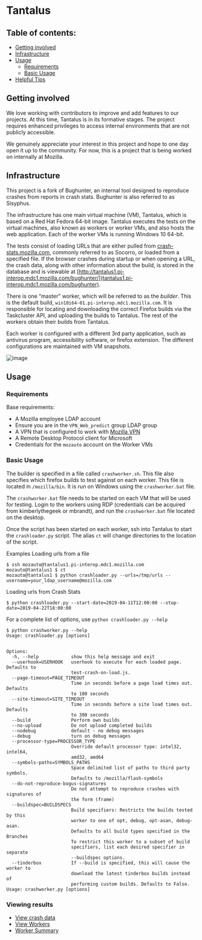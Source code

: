 # Tantalus

## Table of contents:

* [Getting involved](#getting-involved)
* [Infrastructure](#infrastructure)
* [Usage](#usage)
  * [Requirements](#Requirements)
  * [Basic Usage](#basic-usage)
* [Helpful Tips](#helpful-tips)

## Getting involved

We love working with contributors to improve and add features to our projects. At this time, Tantalus is in its formative stages. The project requires enhanced privileges to access internal environments that are not publicly accessible.

We genuinely appreciate your interest in this project and hope to one day open it up to the community. For now, this is a project that is being worked on internally at Mozilla.

## Infrastructure

This project is a fork of Bughunter, an internal tool designed to reproduce crashes from reports
in crash stats. Bughunter is also referred to as Sisyphus.

The infrastructure has one main virtual machine (VM), Tantalus, which is based on a Red Hat Fedora 64-bit image. Tantalus executes the tests on the virtual machines, also known as workers or worker VMs, and also hosts the web application. Each of the worker VMs is running Windows 10 64-bit.

The tests consist of loading URLs that are either pulled from [crash-stats.mozilla.com](https://crash-stats.mozilla.com/), commonly referred to as Socorro, or loaded from a specified file. If the browser crashes during startup or when opening a URL, the crash data, along with other information about the build, is stored in the database and is viewable at [http://tantalus1.pi-interop.mdc1.mozilla.com/bughunter/](tantalus1.pi-interop.mdc1.mozilla.com/bughunter).

There is one “master” worker, which will be referred to as the *builder*. This is the default build,  `win10i64-01.pi-interop.mdc1.mozilla.com`. It is responsible for locating and downloading the correct Firefox builds via the Taskcluster API, and uploading the builds to Tantalus. The rest of the workers obtain their builds from Tantalus.

Each worker is configured with a different 3rd party application, such as antivirus program, accessibility software, or firefox extension. The different configurations are maintained with VM snapshots.

![image](https://user-images.githubusercontent.com/18633586/60605561-fdb96c00-9d76-11e9-9c6c-20ac31216c3f.png)

## Usage

### Requirements

Base requirements:

* A Mozilla employee LDAP account
* Ensure you are in the  `VPN_Web_predict` group LDAP group
* A VPN that is configured to work with [Mozilla VPN](https://mana.mozilla.org/wiki/display/SD/VPN)
* A Remote Desktop Protocol client for Microsoft
* Credentials for the `mozauto` account on the Worker VMs


### Basic Usage

The builder is specified in a file called `crashworker.sh`. This file also specifies which
firefox builds to test against on each worker. This file is located in `/mozilla/bin`. It is
run on Windows using the `crashworker.bat` file.

The `crashworker.bat` file needs to be started on each VM that will be used for testing. Login to the workers using RDP (credentials can be acquired from kimberlythegeek or mbrandt), and run the `crashworker.bat` file located on the desktop.

Once the script has been started on each worker, ssh into Tantalus to start the `crashloader.py` script. The alias `ct` will change directories to the location of the script.

Examples
Loading urls from a file

```
$ ssh mozauto@tantalus1.pi-interop.mdc1.mozilla.com
mozauto@tantalus1 $ ct
mozauto@tantalus1 $ python crashloader.py --urls=/tmp/urls --username=your_ldap_username@mozilla.com
```

Loading urls from Crash Stats
```
$ python crashloader.py --start-date=2019-04-11T12:00:00 --stop-date=2019-04-22T18:00:00
```

For a complete list of options, use `python crashloader.py --help`

```
$ python crashworker.py --help
Usage: crashloader.py [options]


Options:
  -h, --help            show this help message and exit
  --userhook=USERHOOK   userhook to execute for each loaded page. Defaults to
                        test-crash-on-load.js.
  --page-timeout=PAGE_TIMEOUT
                        Time in seconds before a page load times out. Defaults
                        to 180 seconds
  --site-timeout=SITE_TIMEOUT
                        Time in seconds before a site load times out. Defaults
                        to 300 seconds
  --build               Perform own builds
  --no-upload           Do not upload completed builds
  --nodebug             default - no debug messages
  --debug               turn on debug messages
  --processor-type=PROCESSOR_TYPE
                        Override default processor type: intel32, intel64,
                        amd32, amd64
  --symbols-paths=SYMBOLS_PATHS
                        Space delimited list of paths to third party symbols.
                        Defaults to /mozilla/flash-symbols
  --do-not-reproduce-bogus-signatures
                        Do not attempt to reproduce crashes with signatures of
                        the form (frame)
  --buildspec=BUILDSPECS
                        Build specifiers: Restricts the builds tested by this
                        worker to one of opt, debug, opt-asan, debug-asan.
                        Defaults to all build types specified in the Branches
                        To restrict this worker to a subset of build
                        specifiers, list each desired specifier in separate
                        --buildspec options.
  --tinderbox           If --build is specified, this will cause the worker to
                        download the latest tinderbox builds instead of
                        performing custom builds. Defaults to False.
Usage: crashworker.py [options]
```


### Viewing results

* [View crash data](http://tantalus1.pi-interop.mdc1.mozilla.com/bughunter)
* [View Workers](http://tantalus1.pi-interop.mdc1.mozilla.com/#admin/workers)
* [Worker Summary](http://tantalus1.pi-interop.mdc1.mozilla.com/#admin/workersummary)

<!-- ## Helpful Tips

* Run SQL queries against the webapp’s DB
* Stop a current job from running -->
